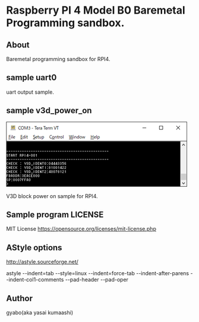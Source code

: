 # Raspberry PI 4 Model B0 Baremetal Programming sandbox.

## About

Baremetal programming sandbox for RPI4.


## sample uart0

uart output sample.

## sample v3d_power_on

![v3dpoweron](./Image/v3dpoweron.png)

V3D block power on sample for RPI4.


## Sample program LICENSE

MIT License
https://opensource.org/licenses/mit-license.php

## AStyle options

http://astyle.sourceforge.net/

astyle <sources> --indent=tab --style=linux --indent=force-tab --indent-after-parens --indent-col1-comments --pad-header --pad-oper

## Author

gyabo(aka yasai kumaashi)

